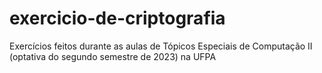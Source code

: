 # exercicio-de-criptografia
Exercícios feitos durante as aulas de Tópicos Especiais de Computação II (optativa do segundo semestre de 2023) na UFPA
